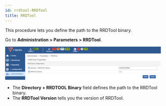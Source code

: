 ```yaml
---
id: rrdtool-RRDTool
title: RRDTool
---
```


This procedure lets you define the path to the RRDTool binary.

Go to **Administration > Parameters > RRDTool**.

![image](../../assets/administration/rrdtool/parameters-rrdtool.png)

- The **Directory + RRDTOOL Binary** field defines the path to the RRDTool
binary.
- The **RRDTool Version** tells you the version of RRDTool.
